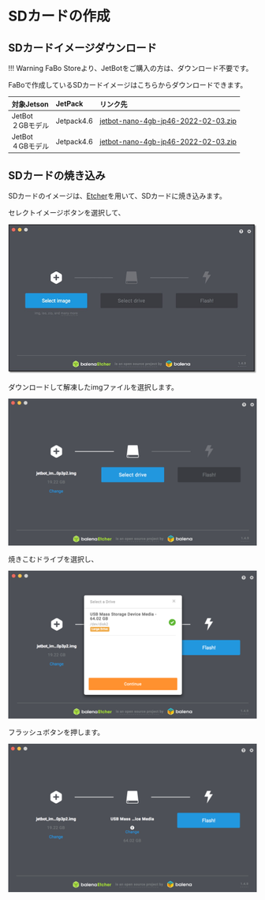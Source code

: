 # SDカードの作成

## SDカードイメージダウンロード

!!! Warning
	FaBo Storeより、JetBotをご購入の方は、ダウンロード不要です。

FaBoで作成しているSDカードイメージはこちらからダウンロードできます。

|  対象Jetson  |  JetPack  | リンク先  |
|:-----------|:------------|:------------|
|  JetBot<br>２GBモデル  |Jetpack4.6|  [jetbot-nano-4gb-jp46-2022-02-03.zip](https://drive.google.com/file/d/1tLDoXoaiimS2tn02NJtUBE7tfmjq4mjh/view?usp=sharing)|
|  JetBot<br>４GBモデル  |Jetpack4.6|  [jetbot-nano-4gb-jp46-2022-02-03.zip](https://drive.google.com/file/d/1ne70jXAQxhZGSgbKgBqV6xiI0H1uWji2/view?usp=sharing)|

## SDカードの焼き込み

SDカードのイメージは、[Etcher](https://www.balena.io/etcher/)を用いて、SDカードに焼き込みます。

セレクトイメージボタンを選択して、

![](./img/sd001.png)

ダウンロードして解凍したimgファイルを選択します。

![](./img/sd003.png)

焼きこむドライブを選択し、

![](./img/sd004.png)

フラッシュボタンを押します。

![](./img/sd005.png)


